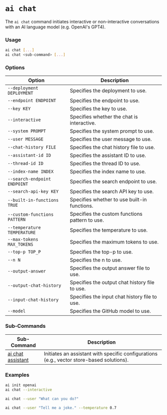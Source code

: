 # `ai chat`

The `ai chat` command initiates interactive or non-interactive conversations with an AI language model (e.g. OpenAI's GPT4).

### Usage

``` bash
ai chat [...]
ai chat <sub-command> [...]
```

### Options

| Option                       | Description                      |
|------------------------------|----------------------------------|
| `--deployment DEPLOYMENT`    | Specifies the deployment to use. |
| `--endpoint ENDPOINT`        | Specifies the endpoint to use. |
| `--key KEY`                  | Specifies the key to use. |
| `--interactive`              | Specifies whether the chat is interactive. |
| `--system PROMPT`            | Specifies the system prompt to use. |
| `--user MESSAGE`             | Specifies the user message to use. |
| `--chat-history FILE`        | Specifies the chat history file to use. |
| `--assistant-id ID`          | Specifies the assistant ID to use. |
| `--thread-id ID`             | Specifies the thread ID to use. |
| `--index-name INDEX`         | Specifies the index name to use. |
| `--search-endpoint ENDPOINT` | Specifies the search endpoint to use. |
| `--search-api-key KEY`       | Specifies the search API key to use. |
| `--built-in-functions TRUE`  | Specifies whether to use built-in functions. |
| `--custom-functions PATTERN` | Specifies the custom functions pattern to use. |
| `--temperature TEMPERATURE`  | Specifies the temperature to use. |
| `--max-tokens MAX_TOKENS`    | Specifies the maximum tokens to use. |
| `--top-p TOP_P`              | Specifies the top-p to use. |
| `--n N`                      | Specifies the n to use. |
| `--output-answer`            | Specifies the output answer file to use. |
| `--output-chat-history`      | Specifies the output chat history file to use. |
| `--input-chat-history`       | Specifies the input chat history file to use. |
| `--model`                    | Specifies the GitHub model to use. |

### Sub-Commands

| Sub-Command                    | Description                                                                                   |
|--------------------------------|-----------------------------------------------------------------------------------------------|
| [ai chat assistant](/reference/cli/chat/assistant/index.md) | Initiates an assistant with specific configurations (e.g., vector store-based solutions). |

### Examples

``` bash title="Initialize OpenAI and start an interactive session"
ai init openai
ai chat --interactive
```

``` bash title="Send a user message to the AI"
ai chat --user "What can you do?"
```

``` bash title="_Send a user message with a specific temperature_"
ai chat --user "Tell me a joke." --temperature 0.7
```